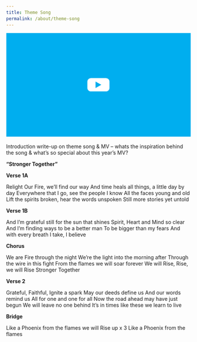 ```yaml
---
title: Theme Song
permalink: /about/theme-song
---
```

![Youtube](/images/placeholder.png)

Introduction write-up on theme song & MV – whats the inspiration behind the song & what’s so
special about this year’s MV? 

**“Stronger Together”**

**Verse 1A**

Relight Our Fire, we’ll find our way
And time heals all things, a little day by day
Everywhere that I go, see the people I know
All the faces young and old
Lift the spirits broken, hear the words unspoken
Still more stories yet untold

**Verse 1B**

And I’m grateful still for the sun that shines
Spirit, Heart and Mind so clear
And I’m finding ways to be a better man
To be bigger than my fears
And with every breath I take, I believe

**Chorus**

We are Fire through the night
We’re the light into the morning after
Through the wire in this fight
From the flames we will soar forever
We will Rise, Rise, we will Rise
Stronger Together

**Verse 2**

Grateful, Faithful, Ignite a spark
May our deeds define us
And our words remind us
All for one and one for all
Now the road ahead may have just begun
We will leave no one behind
It’s in times like these we learn to live

**Bridge**

Like a Phoenix from the flames we will Rise up x 3
Like a Phoenix from the flames
